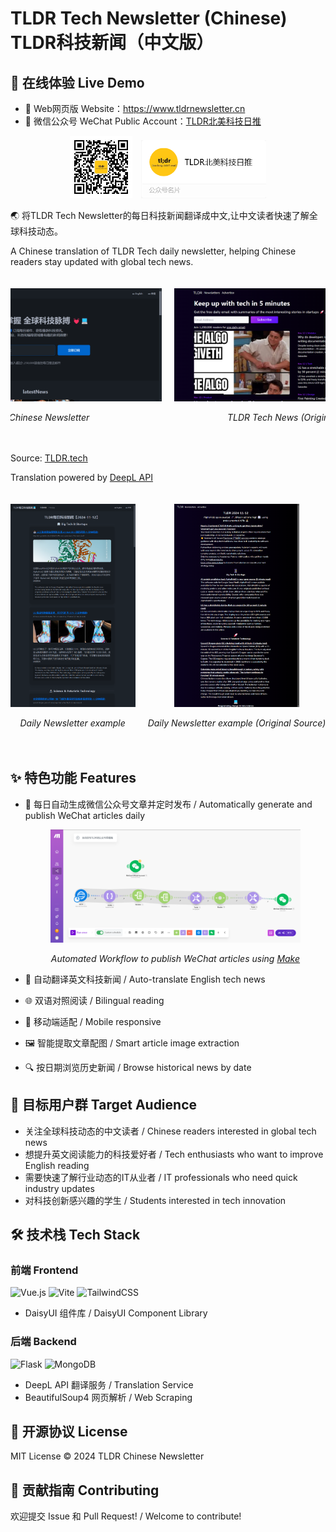 # TLDR Tech Newsletter (Chinese) TLDR科技新闻（中文版）

## 🌈 在线体验 Live Demo

- 📱 Web网页版 Website：https://www.tldrnewsletter.cn
- 📱 微信公众号 WeChat Public Account：[TLDR北美科技日推](https://mp.weixin.qq.com/s/8k55rjuc4GCsYlrD_i5n3A)

<div align="center">
  <img src="assets/tldr_qrcode.jpg" alt="TLDR Chinese WeChat QR Code" width="100" style="margin-right: 10px;">
  <img src="assets/tldr_wechat_card.png" alt="TLDR Chinese WeChat 公众号" width="200">
</div>

🌏 将TLDR Tech Newsletter的每日科技新闻翻译成中文,让中文读者快速了解全球科技动态。

A Chinese translation of TLDR Tech daily newsletter, helping Chinese readers stay updated with global tech news.

<div align="center" style="display: flex; justify-content: center; gap: 20px; flex-wrap: nowrap; overflow-x: auto; padding: 20px;">
  <div style="flex: 0 0 auto;">
    <img src="assets/tldrchinese_main.png" alt="TLDR Chinese Landing Page" width="400" style="max-width: 100%; height: auto;">
    <p><em>TLDR Chinese Newsletter</em></p>
  </div>

  <div style="flex: 0 0 auto;">
    <img src="assets/tldr_main.png" alt="TLDR Tech News Landing Page" width="400" style="max-width: 100%; height: auto;">
    <p><em>TLDR Tech News (Original Source)</em></p>
  </div>
</div>

Source: [TLDR.tech](https://tldr.tech)

Translation powered by [DeepL API](https://www.deepl.com/)

<div align="center" style="display: flex; justify-content: center; gap: 20px; flex-wrap: nowrap; overflow-x: auto; padding: 20px;">
  <div style="flex: 0 0 auto;">
    <img src="assets/tldrchinese_newsletter.png" alt="TLDR Chinese Newsletter example" width="200" style="max-width: 100%; height: auto;">
    <p><em>Daily Newsletter example</em></p>
  </div>

  <div style="flex: 0 0 auto;">
    <img src="assets/tldr_newsletter.png" alt="TLDR Tech Newsletter example" width="200" style="max-width: 100%; height: auto;">
    <p><em>Daily Newsletter example (Original Source)</em></p>
  </div>
</div>

## ✨ 特色功能 Features

- 📰 每日自动生成微信公众号文章并定时发布 / Automatically generate and publish WeChat articles daily
  <div align="center">
    <img src="assets/Make_workflow.png" alt="Make Workflow" width="400">

  _Automated Workflow to publish WeChat articles using [Make](https://www.make.com/)_
  </div>

- 🤖 自动翻译英文科技新闻 / Auto-translate English tech news
- 🌐 双语对照阅读 / Bilingual reading
- 📱 移动端适配 / Mobile responsive
- 🖼️ 智能提取文章配图 / Smart article image extraction
- 🔍 按日期浏览历史新闻 / Browse historical news by date

## 🎯 目标用户群 Target Audience

- 关注全球科技动态的中文读者 / Chinese readers interested in global tech news
- 想提升英文阅读能力的科技爱好者 / Tech enthusiasts who want to improve English reading
- 需要快速了解行业动态的IT从业者 / IT professionals who need quick industry updates
- 对科技创新感兴趣的学生 / Students interested in tech innovation

## 🛠️ 技术栈 Tech Stack

### 前端 Frontend

![Vue.js](https://img.shields.io/badge/Vue.js-35495E?style=for-the-badge&logo=vuedotjs&logoColor=4FC08D)
![Vite](https://img.shields.io/badge/Vite-646CFF?style=for-the-badge&logo=vite&logoColor=white)
![TailwindCSS](https://img.shields.io/badge/Tailwind_CSS-38B2AC?style=for-the-badge&logo=tailwind-css&logoColor=white)

- DaisyUI 组件库 / DaisyUI Component Library

### 后端 Backend

![Flask](https://img.shields.io/badge/Flask-000000?style=for-the-badge&logo=flask&logoColor=white)
![MongoDB](https://img.shields.io/badge/MongoDB-4EA94B?style=for-the-badge&logo=mongodb&logoColor=white)

- DeepL API 翻译服务 / Translation Service
- BeautifulSoup4 网页解析 / Web Scraping

## 📝 开源协议 License

MIT License © 2024 TLDR Chinese Newsletter

## 🤝 贡献指南 Contributing

欢迎提交 Issue 和 Pull Request! / Welcome to contribute!
